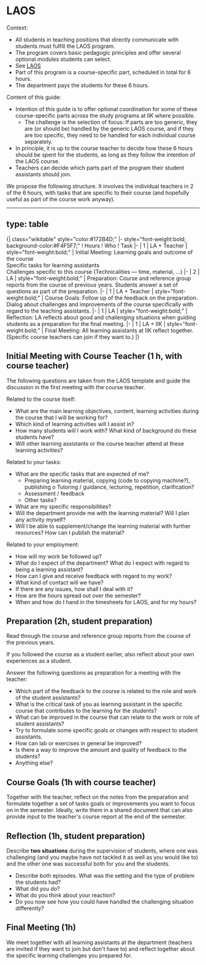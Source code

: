 
# LAOS 
 
Context:

* All students in teaching positions that directly communicate with students must fulfill the LAOS program.
* The program covers basic pedagogic principles and offer several optional modules students can select.
* See [LAOS](https://innsida.ntnu.no/wiki/-/wiki/Norsk/laos+-+opplæring+for+læringsassistenter.)
* Part of this program is a course-specific part, scheduled in total for 6 hours.
* The department pays the students for these 6 hours.

Content of this guide:

* Intention of this guide is to offer optional coordination for some of these course-specific parts across the study programs at IIK where possible.
    * The challenge is the selection of focus: If parts are too generic, they are (or should be) handled by the generic LAOS course, and if they are too specific, they need to be handled for each individual course separately.
* In principle, it is up to the course teacher to decide how these 6 hours should be spent for the students, as long as they follow the intention of the LAOS course.
* Teachers can decide which parts part of the program their student assistants should join.

We propose the following structure. It involves the individual teachers in 2 of the 6 hours, with tasks that are specific to their course (and hopefully useful as part of the course work anyway).


---
type: table
---
{| class="wikitable" style="color:#172B4D;"
|- style="font-weight:bold; background-color:#F4F5F7;"
! Hours
! Who
! Task
|-
| 1
| LA + Teacher
| style="font-weight:bold;" | Initial Meeting: Learning goals and outcome of the course<br />Specific tasks for learning assistants<br />Challenges specific to this course (Technicalities — time, material, …)
|-
| 2
| LA
| style="font-weight:bold;" | Preparation: Course and reference group reports from the course of previous years. Students answer a set of questions as part of the preparation.
|-
| 1
| LA + Teacher
| style="font-weight:bold;" | Course Goals: Follow up of the feedback on the preparation. Dialog about challenges and improvements of the course specifically with regard to the teaching assistants.
|-
| 1
| LA
| style="font-weight:bold;" | Reflection: LA reflects about good and challenging situations when guiding students as a preparation for the final meeting.
|-
| 1
| LA + IIK
| style="font-weight:bold;" | Final Meeting: All learning assistants at IIK reflect together. (Specific course teachers can join if they want to.)
|}



## Initial Meeting with Course Teacher (1 h, with course teacher)
The following questions are taken from the LAOS template and guide the discussion in the first meeting with the course teacher.

Related to the course itself:

* What are the main learning objectives, content, learning activities during the course that I will be working for?
* Which kind of learning activities will I assist in?
* How many students will I work with? What kind of background do these students have?
* Will other learning assistants or the course teacher attend at these learning activities?

Related to your tasks:

* What are the specific tasks that are expected of me?
    * Preparing learning material, copying (code to copying machine?), publishing o Tutoring / guidance, lecturing, repetition, clarification?
    * Assessment / feedback
    * Other tasks?
* What are my specific responsibilities?
* Will the department provide me with the learning material? Will I plan any activity myself?
* Will I be able to supplement/change the learning material with further resources? How can I publish the material?

Related to your employment:

* How will my work be followed up?
* What do I expect of the department? What do I expect with regard to being a learning assistant?
* How can I give and receive feedback with regard to my work?
* What kind of contact will we have?
* If there are any issues, how shall I deal with it?
* How are the hours spread out over the semester?
* When and how do I hand in the timesheets for LAOS, and for my hours?


## Preparation (2h, student preparation)

Read through the course and reference group reports from the course of the previous years.

If you followed the course as a student earlier, also reflect about your own experiences as a student.

Answer the following questions as preparation for a meeting with the teacher:

* Which part of the feedback to the course is related to the role and work of the student assistants?
* What is the critical task of you as learning assistant in the specific course that contributes to the learning for the students?
* What can be improved in the course that can relate to the work or role of student assistants?
* Try to formulate some specific goals or changes with respect to student assistants.
* How can lab or exercises in general be improved?
* Is there a way to improve the amount and quality of feedback to the students?
* Anything else?


## Course Goals (1h with course teacher)
Together with the teacher, reflect on the notes from the preparation and formulate together a set of tasks goals or improvements you want to focus on in the semester. Ideally, write them in a shared document that can also provide input to the teacher's course report at the end of the semester.


## Reflection (1h, student preparation)

Describe **two situations** during the supervision of students, where one was challenging (and you maybe have not tackled it as well as you would like to) and the other one was successful both for you and the students.

* Describe both episodes. What was the setting and the type of problem the students had?
* What did you do?
* What do you think about your reaction?
* Do you now see how you could have handled the challenging situation differently?


## Final Meeting (1h)

We meet together with all learning assistants at the department (teachers are invited if they want to join but don't have to) and reflect together about the specific learning challenges you prepared for.